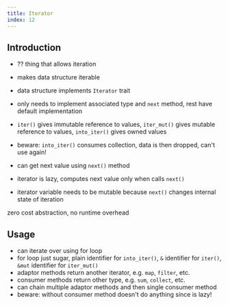 ```yaml
---
title: Iterator
index: 12
---
```


## Introduction

- ?? thing that allows iteration
- makes data structure iterable

- data structure implements `Iterator` trait
- only needs to implement associated type and `next` method, rest have default implementation

- `iter()` gives immutable reference to values, `iter_mut()` gives mutable reference to values, `into_iter()` gives owned values
- beware: `into_iter()` consumes collection, data is then dropped, can't use again!
- can get next value using `next()` method
- iterator is lazy, computes next value only when calls `next()`
- iterator variable needs to be mutable because `next()` changes internal state of iteration

zero cost abstraction, no runtime overhead



## Usage

- can iterate over using for loop
- for loop just sugar, plain identifier for `into_iter()`, `&` identifier for `iter()`, `&mut` identifier for `iter_mut()`
- adaptor methods return another iterator, e.g. `map`, `filter`, etc.
- consumer methods return other type, e.g. `sum`, `collect`, etc.
- can chain multiple adaptor methods and then single consumer method
- beware: without consumer method doesn't do anything since is lazy!
